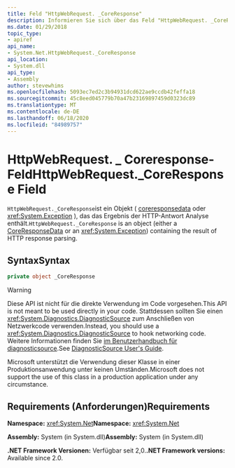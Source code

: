 ```yaml
---
title: Feld "HttpWebRequest. _CoreResponse"
description: Informieren Sie sich über das Feld "HttpWebRequest. _CoreResponse" in .net. Dieses Feld ist ein coreresponsedata-oder Exception-Objekt, das das Ergebnis der Analyse der HTTP-Antwort enthält.
ms.date: 01/29/2018
topic_type:
- apiref
api_name:
- System.Net.HttpWebRequest._CoreResponse
api_location:
- System.dll
api_type:
- Assembly
author: stevewhims
ms.openlocfilehash: 5093ec7ed2c3b94931dcd622ae9ccdb42feffa18
ms.sourcegitcommit: 45c8eed045779b70a47b23169897459d0323dc89
ms.translationtype: MT
ms.contentlocale: de-DE
ms.lasthandoff: 06/18/2020
ms.locfileid: "84989757"
---
```

# <a name="httpwebrequest_coreresponse-field"></a><span data-ttu-id="75f53-104">HttpWebRequest. \_ Coreresponse-Feld</span><span class="sxs-lookup"><span data-stu-id="75f53-104">HttpWebRequest.\_CoreResponse Field</span></span>

<span data-ttu-id="75f53-105">`HttpWebRequest._CoreResponse`ist ein Objekt ( [coreresponsedata](coreresponsedata.md) oder <xref:System.Exception> ), das das Ergebnis der HTTP-Antwort Analyse enthält.</span><span class="sxs-lookup"><span data-stu-id="75f53-105">`HttpWebRequest._CoreResponse` is an object (either a [CoreResponseData](coreresponsedata.md) or an <xref:System.Exception>) containing the result of HTTP response parsing.</span></span>

## <a name="syntax"></a><span data-ttu-id="75f53-106">Syntax</span><span class="sxs-lookup"><span data-stu-id="75f53-106">Syntax</span></span>
  
```csharp
private object _CoreResponse
```

> [!WARNING]
> <span data-ttu-id="75f53-107">Diese API ist nicht für die direkte Verwendung im Code vorgesehen.</span><span class="sxs-lookup"><span data-stu-id="75f53-107">This API is not meant to be used directly in your code.</span></span> <span data-ttu-id="75f53-108">Stattdessen sollten Sie einen <xref:System.Diagnostics.DiagnosticSource> zum Anschließen von Netzwerkcode verwenden.</span><span class="sxs-lookup"><span data-stu-id="75f53-108">Instead, you should use a <xref:System.Diagnostics.DiagnosticSource> to hook networking code.</span></span> <span data-ttu-id="75f53-109">Weitere Informationen finden Sie [im Benutzerhandbuch für diagnosticsource](https://github.com/dotnet/runtime/blob/master/src/libraries/System.Diagnostics.DiagnosticSource/src/DiagnosticSourceUsersGuide.md).</span><span class="sxs-lookup"><span data-stu-id="75f53-109">See [DiagnosticSource User's Guide](https://github.com/dotnet/runtime/blob/master/src/libraries/System.Diagnostics.DiagnosticSource/src/DiagnosticSourceUsersGuide.md).</span></span>
>
> <span data-ttu-id="75f53-110">Microsoft unterstützt die Verwendung dieser Klasse in einer Produktionsanwendung unter keinen Umständen.</span><span class="sxs-lookup"><span data-stu-id="75f53-110">Microsoft does not support the use of this class in a production application under any circumstance.</span></span>

## <a name="requirements"></a><span data-ttu-id="75f53-111">Requirements (Anforderungen)</span><span class="sxs-lookup"><span data-stu-id="75f53-111">Requirements</span></span>

<span data-ttu-id="75f53-112">**Namespace:** <xref:System.Net></span><span class="sxs-lookup"><span data-stu-id="75f53-112">**Namespace:** <xref:System.Net></span></span>

<span data-ttu-id="75f53-113">**Assembly:** System (in System.dll)</span><span class="sxs-lookup"><span data-stu-id="75f53-113">**Assembly:** System (in System.dll)</span></span>

<span data-ttu-id="75f53-114">**.NET Framework Versionen:** Verfügbar seit 2,0.</span><span class="sxs-lookup"><span data-stu-id="75f53-114">**.NET Framework versions:** Available since 2.0.</span></span>
